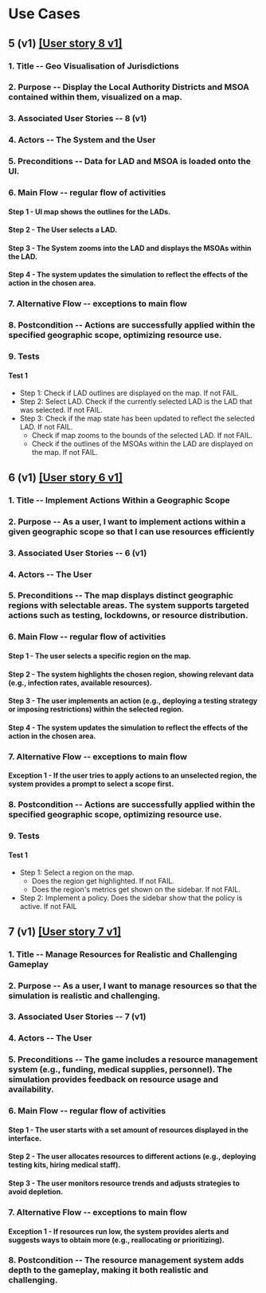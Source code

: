 
# Use Cases
## 5 (v1) [[User story 8 v1]](user_stories.md)

### 1. Title -- Geo Visualisation of Jurisdictions

  ### 2. Purpose -- Display the Local Authority Districts and MSOA contained within them, visualized on a map.

### 3. Associated User Stories -- 8 (v1)

### 4. Actors -- The System and the User

### 5. Preconditions -- Data for LAD and MSOA is loaded onto the UI. 

### 6. Main Flow -- regular flow of activities

#### Step 1 -  UI map shows the outlines for the LADs.

#### Step 2 - The User selects a LAD.

#### Step 3 - The System zooms into the LAD and displays the MSOAs within the LAD.

#### Step 4 - The system updates the simulation to reflect the effects of the action in the chosen area. 

### 7. Alternative Flow -- exceptions to main flow

### 8. Postcondition -- Actions are successfully applied within the specified geographic scope, optimizing resource use. 

### 9. Tests

#### Test 1
- Step 1: Check if LAD outlines are displayed on the map. If not FAIL.
- Step 2: Select LAD. Check if the currently selected LAD is the LAD that was selected. If not FAIL.
- Step 3: Check if the map state has been updated to reflect the selected LAD. If not FAIL.
  - Check if map zooms to the bounds of the selected LAD. If not FAIL.
  - Check if the outlines of the MSOAs within the LAD are displayed on the map. If not FAIL. 



## 6 (v1) [[User story 6 v1]](user_stories.md)

### 1. Title -- Implement Actions Within a Geographic Scope

### 2. Purpose -- As a user, I want to implement actions within a given geographic scope so that I can use resources efficiently

### 3. Associated User Stories -- 6 (v1)

### 4. Actors -- The User

### 5. Preconditions -- The map displays distinct geographic regions with selectable areas. The system supports targeted actions such as testing, lockdowns, or resource distribution. 

### 6. Main Flow -- regular flow of activities

#### Step 1 - The user selects a specific region on the map. 

#### Step 2 - The system highlights the chosen region, showing relevant data (e.g., infection rates, available resources). 

#### Step 3 - The user implements an action (e.g., deploying a testing strategy or imposing restrictions) within the selected region.

#### Step 4 - The system updates the simulation to reflect the effects of the action in the chosen area. 

### 7. Alternative Flow -- exceptions to main flow

#### Exception 1 - If the user tries to apply actions to an unselected region, the system provides a prompt to select a scope first. 

### 8. Postcondition -- Actions are successfully applied within the specified geographic scope, optimizing resource use.

### 9. Tests

#### Test 1
- Step 1: Select a region on the map.
  - Does the region get highlighted. If not FAIL.
  - Does the region's metrics get shown on the sidebar. If not FAIL.
- Step 2: Implement a policy. Does the sidebar show that the policy is active. If not FAIL



## 7 (v1) [[User story 7 v1]](user_stories.md)

### 1. Title -- Manage Resources for Realistic and Challenging Gameplay 

### 2. Purpose -- As a user, I want to manage resources so that the simulation is realistic and challenging. 

### 3. Associated User Stories -- 7 (v1)

### 4. Actors -- The User

### 5. Preconditions -- The game includes a resource management system (e.g., funding, medical supplies, personnel). The simulation provides feedback on resource usage and availability. 

### 6. Main Flow -- regular flow of activities

#### Step 1 - The user starts with a set amount of resources displayed in the interface.  

#### Step 2 - The user allocates resources to different actions (e.g., deploying testing kits, hiring medical staff). 

#### Step 3 - The user monitors resource trends and adjusts strategies to avoid depletion. 

### 7. Alternative Flow -- exceptions to main flow

#### Exception 1 - If resources run low, the system provides alerts and suggests ways to obtain more (e.g., reallocating or prioritizing). 

### 8. Postcondition -- The resource management system adds depth to the gameplay, making it both realistic and challenging. 

